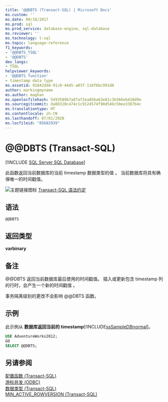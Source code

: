 ```yaml
---
title: '@@DBTS (Transact-SQL) | Microsoft Docs'
ms.custom: ''
ms.date: 09/18/2017
ms.prod: sql
ms.prod_service: database-engine, sql-database
ms.reviewer: ''
ms.technology: t-sql
ms.topic: language-reference
f1_keywords:
- '@@DBTS_TSQL'
- '@@DBTS'
dev_langs:
- TSQL
helpviewer_keywords:
- '@@DBTS function'
- timestamp data type
ms.assetid: 91842ddd-91c0-4445-a03f-116f6bc991d0
author: markingmyname
ms.author: maghan
ms.openlocfilehash: 5493589b7a87af2ea856a63e81c3b366eb410d9e
ms.sourcegitcommit: da88320c474c1c9124574f90d549c50ee3387b4c
ms.translationtype: HT
ms.contentlocale: zh-CN
ms.lasthandoff: 07/01/2020
ms.locfileid: "85682939"
---
```

# <a name="x40x40dbts-transact-sql"></a>&#x40;&#x40;DBTS (Transact-SQL)
[!INCLUDE [SQL Server SQL Database](../../includes/applies-to-version/sql-asdb.md)]

此函数返回当前数据库的当前 timestamp 数据类型的值  。 当前数据库将具有确保唯一的时间戳值。
  
![主题链接图标](../../database-engine/configure-windows/media/topic-link.gif "“主题链接”图标") [Transact-SQL 语法约定](../../t-sql/language-elements/transact-sql-syntax-conventions-transact-sql.md)
  
## <a name="syntax"></a>语法  
  
```
@@DBTS  
```  
  
## <a name="return-types"></a>返回类型
**varbinary**
  
## <a name="remarks"></a>备注  
@@DBTS 返回当前数据库最后使用的时间戳值。 插入或更新包含 timestamp 列的行时，会产生一个新的时间戳值  。
  
事务隔离级别的更改不会影响 @@DBTS 函数。
  
## <a name="examples"></a>示例  
此示例从  **数据库返回当前的 timestamp**[!INCLUDE[ssSampleDBnormal](../../includes/sssampledbnormal-md.md)]。
  
```sql
USE AdventureWorks2012;  
GO  
SELECT @@DBTS;  
```  
  
## <a name="see-also"></a>另请参阅
[配置函数 (Transact-SQL)](../../t-sql/functions/configuration-functions-transact-sql.md)  
[游标并发 (ODBC)](../../relational-databases/native-client-odbc-cursors/properties/cursor-concurrency-odbc.md)  
[数据类型 (Transact-SQL)](../../t-sql/data-types/data-types-transact-sql.md)  
[MIN_ACTIVE_ROWVERSION (Transact-SQL)](../../t-sql/functions/min-active-rowversion-transact-sql.md)
  
  
